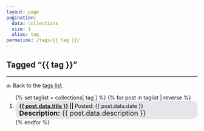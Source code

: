 ```yaml
---
layout: page
pagination:
  data: collections
  size: 1
  alias: tag
permalink: /tags/{{ tag }}/
---
```

<style>
  .post {
  padding: 5px 10px;
  background: #E5E5EA;
  border-radius: 15px;
  }
</style>

<h2>Tagged “{{ tag }}”</h2>

- - -
🔙 Back to the [tags list](/tags/).
<ol>
{% set taglist = collections[ tag ] %}
{% for post in taglist | reverse %}
  <li class="post">
    <b><a href="{{ post.url }}">{{ post.data.title }}</a> || </b><span style="font-size: 14px">Posted: {{ post.data.date }}</span>
    <br>
    <span style="font-size: 18px;"><b>Description:</b> {{ post.data.description }}</span>
  </li>
{% endfor %}
</ol>


